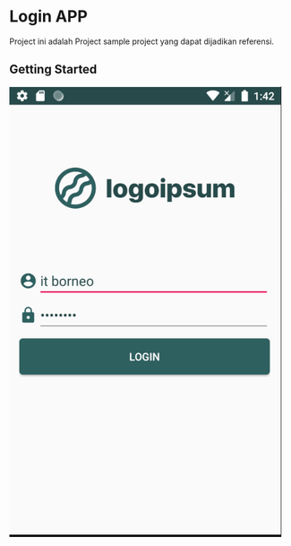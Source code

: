# Login APP

Project ini adalah Project sample project yang dapat dijadikan referensi.

## Getting Started

<img src="/loginSederhana.png" alt="Screenshot login sederhana"/>